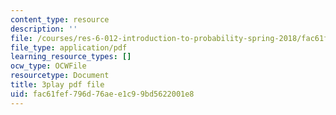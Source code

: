 ```yaml
---
content_type: resource
description: ''
file: /courses/res-6-012-introduction-to-probability-spring-2018/fac61fef796d76aee1c99bd5622001e8_8llkkbCPHb4.pdf
file_type: application/pdf
learning_resource_types: []
ocw_type: OCWFile
resourcetype: Document
title: 3play pdf file
uid: fac61fef-796d-76ae-e1c9-9bd5622001e8
---
```

